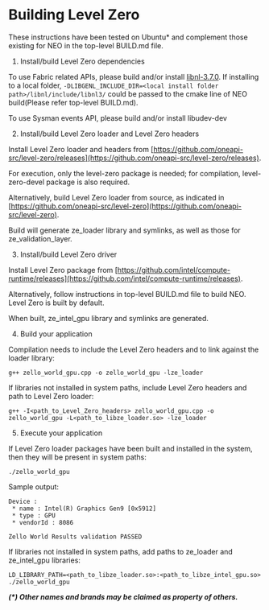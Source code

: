 <!---

Copyright (C) 2020-2021 Intel Corporation

SPDX-License-Identifier: MIT

-->

# Building Level Zero

These instructions have been tested on Ubuntu* and complement those existing for NEO in the top-level BUILD.md file.

1. Install/build Level Zero dependencies

To use Fabric related APIs, please build and/or install [libnl-3.7.0](https://www.linuxfromscratch.org/blfs/view/svn/basicnet/libnl.html).
If installing to a local folder, `-DLIBGENL_INCLUDE_DIR=<local install folder path>/libnl/include/libnl3/` could be passed to the cmake line of NEO build(Please refer top-level BUILD.md).

To use Sysman events API, please build and/or install libudev-dev 

2. Install/build Level Zero loader and Level Zero headers

Install Level Zero loader and headers from [https://github.com/oneapi-src/level-zero/releases](https://github.com/oneapi-src/level-zero/releases).

For execution, only the level-zero package is needed; for compilation, level-zero-devel package is also required.

Alternatively, build Level Zero loader from source, as indicated in [https://github.com/oneapi-src/level-zero](https://github.com/oneapi-src/level-zero).

Build will generate ze_loader library and symlinks, as well as those for ze_validation_layer.

3. Install/build Level Zero driver

Install Level Zero package from [https://github.com/intel/compute-runtime/releases](https://github.com/intel/compute-runtime/releases).

Alternatively, follow instructions in top-level BUILD.md file to build NEO. Level Zero is built by default.

When built, ze_intel_gpu library and symlinks are generated.

4. Build your application

Compilation needs to include the Level Zero headers and to link against the loader library:

```shell
g++ zello_world_gpu.cpp -o zello_world_gpu -lze_loader
```

If libraries not installed in system paths, include Level Zero headers and path to Level Zero loader:

```shell
g++ -I<path_to_Level_Zero_headers> zello_world_gpu.cpp -o zello_world_gpu -L<path_to_libze_loader.so> -lze_loader
```

5. Execute your application

If Level Zero loader packages have been built and installed in the system, then they will be present in system paths:

```shell
./zello_world_gpu
```

Sample output:

```shell
Device :
 * name : Intel(R) Graphics Gen9 [0x5912]
 * type : GPU
 * vendorId : 8086

Zello World Results validation PASSED
```

If libraries not installed in system paths, add paths to ze_loader and ze_intel_gpu libraries:

```shell
LD_LIBRARY_PATH=<path_to_libze_loader.so>:<path_to_libze_intel_gpu.so> ./zello_world_gpu
```

___(*) Other names and brands may be claimed as property of others.___